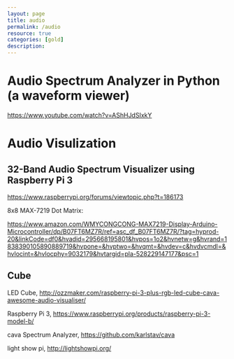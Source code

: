 ```yaml
---
layout: page
title: audio
permalink: /audio
resource: true
categories: [gold]
description: 
---
```

# Audio Spectrum Analyzer in Python (a waveform viewer)

https://www.youtube.com/watch?v=AShHJdSIxkY

# Audio Visulization

## 32-Band Audio Spectrum Visualizer using Raspberry Pi 3

https://www.raspberrypi.org/forums/viewtopic.php?t=186173

8x8 MAX-7219 Dot Matrix:

https://www.amazon.com/WMYCONGCONG-MAX7219-Display-Arduino-Microcontroller/dp/B07FT6MZ7R/ref=asc_df_B07FT6MZ7R/?tag=hyprod-20&linkCode=df0&hvadid=295668195801&hvpos=1o2&hvnetw=g&hvrand=1838390105890889719&hvpone=&hvptwo=&hvqmt=&hvdev=c&hvdvcmdl=&hvlocint=&hvlocphy=9032179&hvtargid=pla-528229147177&psc=1

## Cube

LED Cube, http://ozzmaker.com/raspberry-pi-3-plus-rgb-led-cube-cava-awesome-audio-visualiser/

Raspberry Pi 3, https://www.raspberrypi.org/products/raspberry-pi-3-model-b/

cava Spectrum Analyzer, https://github.com/karlstav/cava

light show pi, http://lightshowpi.org/